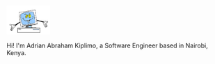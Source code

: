 <a href="https://github.com/akakiplimo/">
<img src="https://github.com/akakiplimo/akakiplimo/blob/main/animated-monitor-and-screen.gif" alt-text="Logo" width="100px">
</a>

Hi! I'm Adrian Abraham Kiplimo, a Software Engineer based in Nairobi, Kenya.

<!--
**akakiplimo/akakiplimo** is a ✨ _special_ ✨ repository because its `README.md` (this file) appears on your GitHub profile.

Here are some ideas to get you started:

- 🔭 I’m currently working on ...
- 🌱 I’m currently learning ...
- 👯 I’m looking to collaborate on ...
- 🤔 I’m looking for help with ...
- 💬 Ask me about ...
- 📫 How to reach me: ...
- 😄 Pronouns: ...
- ⚡ Fun fact: ...
-->
